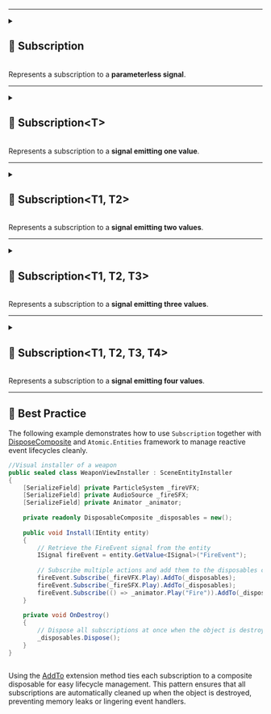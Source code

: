 
---

<details>
  <summary>
    <h2 id="subscription">🧩 Subscription</h2>
    <br> Represents a subscription to a <b>parameterless signal</b>.
  </summary>

<br>

```csharp
public readonly struct Subscription : IDisposable
```

---

### 🏗️ Constructors

#### `Subscription(ISignal, Action)`

```csharp
public Subscription(ISignal signal, Action action)
```

- **Description:** Initializes a new subscription for a parameterless signal.
- **Parameters:**
    - `signal` — The signal source.
    - `action` — The delegate to unsubscribe on disposal.

---

### 🏹 Methods

#### `Dispose()`

```csharp
public void Dispose()
```

- **Description:** Unsubscribes the associated action from the signal source.

---

### 🗂 Example of Usage

```csharp
//Assume we have a instance of ISignal
ISignal signal = ...

//Subscribe on the signal    
Subscription subscription = signal.Subscribe(lambda);

// Later, dispose to unsubscribe
subscription.Dispose();
```

</details>

---

<details>
  <summary>
    <h2 id="subscriptiont">🧩 Subscription&lt;T&gt;</h2>
    <br> Represents a subscription to a <b>signal emitting one value</b>.
  </summary>

<br>

```csharp
public readonly struct Subscription<T> : IDisposable
```

- **Type parameter:** `T` — The type of the emitted value.

---

### 🏗️ Constructors

#### `Subscription(ISignal<T>, Action<T>)`

```csharp
public Subscription(ISignal<T> signal, Action<T> action)
```

- **Description:** Initializes a new subscription for a signal emitting one value.
- **Parameters:**
    - `signal` — The signal source.
    - `action` — The delegate to unsubscribe on disposal.

---

### 🏹 Methods

#### `Dispose()`

```csharp
public void Dispose()
```

- **Description:** Unsubscribes the associated action from the signal source.

---

### 🗂 Example of Usage

```csharp
//Assume we have a instance of ISignal
ISignal<T> signal = ...

//Subscribe on the signal
Subscription<T> subscription = signal.Subscribe<T>(lambda);

// Later, dispose to unsubscribe
subscription.Dispose();
```

</details>

---

<details>
  <summary>
    <h2 id="subscriptiont1-t2">🧩 Subscription&lt;T1, T2&gt;</h2>
    <br> Represents a subscription to a <b>signal emitting two values</b>.
  </summary>

<br>

```csharp
public readonly struct Subscription<T1, T2> : IDisposable
```

- **Type parameters:**
    - `T1` — The type of the first emitted value.
    - `T2` — The type of the second emitted value.

---

### 🏗️ Constructors

#### `Subscription(ISignal<T1, T2>, Action<T1, T2>)`

```csharp
public Subscription(ISignal<T1, T2> signal, Action<T1, T2> action)
```

- **Description:** Initializes a new subscription for a signal emitting two values.
- **Parameters:**
    - `signal` — The signal source.
    - `action` — The delegate to unsubscribe on disposal.

---

### 🏹 Methods

#### `Dispose()`

```csharp
public void Dispose()
```

- **Description:** Unsubscribes the associated action from the signal source.

---

### 🗂 Example of Usage

```csharp
//Assume we have a instance of ISignal
ISignal<T1, T2> signal = ...

//Subscribe on the signal
Subscription<T1, T2> subscription = signal.Subscribe<T1, T2>(lambda);

// Later, dispose to unsubscribe
subscription.Dispose();
```

</details>

---

<details>
  <summary>
    <h2 id="subscriptiont1-t2-t3">🧩 Subscription&lt;T1, T2, T3&gt;</h2>
    <br> Represents a subscription to a <b>signal emitting three values</b>.
  </summary>

<br>

```csharp
public readonly struct Subscription<T1, T2, T3> : IDisposable
```

- **Type parameters:**
    - `T1` — The type of the first emitted value.
    - `T2` — The type of the second emitted value.
    - `T3` — The type of the third emitted value.

---

### 🏗️ Constructors

#### `Subscription(ISignal<T1, T2, T3>, Action<T1, T2, T3>)`

```csharp
public Subscription(ISignal<T1, T2, T3> signal, Action<T1, T2, T3> action)
```

- **Description:** Initializes a new subscription for a signal emitting three values.
- **Parameters:**
    - `signal` — The signal source.
    - `action` — The delegate to unsubscribe on disposal.

---

### 🏹 Methods

#### `Dispose()`

```csharp
public void Dispose()
```

- **Description:** Unsubscribes the associated action from the signal source.

---

### 🗂 Example of Usage

```csharp
//Assume we have a instance of ISignal
ISignal<T1, T2, T3> signal = ...
    
//Subscribe on the signal
Subscription<T1, T2, T3> subscription = signal.Subscribe<T1, T2, T3>(lambda);

// Later, dispose to unsubscribe
subscription.Dispose();
```

</details>

---

<details>
  <summary>
    <h2 id="subscriptiont1-t2-t3-t4">🧩 Subscription&lt;T1, T2, T3, T4&gt;</h2>
    <br> Represents a subscription to a <b>signal emitting four values</b>.
  </summary>

<br>

```csharp
public readonly struct Subscription<T1, T2, T3, T4> : IDisposable
```

- **Type parameters:**
    - `T1` — The type of the first emitted value.
    - `T2` — The type of the second emitted value.
    - `T3` — The type of the third emitted value.
    - `T4` — The type of the fourth emitted value.

---

### 🏗️ Constructors

#### `Subscription(ISignal<T1, T2, T3, T4>, Action<T1, T2, T3, T4>)`

```csharp
public Subscription(ISignal<T1, T2, T3, T4> signal, Action<T1, T2, T3, T4> action)
```

- **Description:** Initializes a new subscription for a signal emitting four values.
- **Parameters:**
    - `signal` — The signal source.
    - `action` — The delegate to unsubscribe on disposal.

---

### 🏹 Methods

#### `Dispose()`

```csharp
public void Dispose()
```

- **Description:** Unsubscribes the associated action from the signal source.

---

### 🗂 Example of Usage

```csharp
//Assume we have a instance of ISignal
ISignal<T1, T2, T3, T4> signal = ...
    
//Subscribe on the signal
Subscription<T1, T2, T3, T4> subscription = signal.Subscribe<T1, T2, T3, T4>(lambda);

// Later, dispose to unsubscribe
subscription.Dispose();
```

</details>

---

## 📌 Best Practice

The following example demonstrates how to use `Subscription` together
with [DisposeComposite](../Utils/DisposableComposite.md) and `Atomic.Entities` framework to manage reactive event
lifecycles cleanly.

```csharp
//Visual installer of a weapon
public sealed class WeaponViewInstaller : SceneEntityInstaller
{
    [SerializeField] private ParticleSystem _fireVFX;
    [SerializeField] private AudioSource _fireSFX;
    [SerializeField] private Animator _animator;
    
    private readonly DisposableComposite _disposables = new();
    
    public void Install(IEntity entity)
    {
        // Retrieve the FireEvent signal from the entity
        ISignal fireEvent = entity.GetValue<ISignal>("FireEvent");
        
        // Subscribe multiple actions and add them to the disposables composite
        fireEvent.Subscribe(_fireVFX.Play).AddTo(_disposables);
        fireEvent.Subscribe(_fireSFX.Play).AddTo(_disposables);
        fireEvent.Subscribe(() => _animator.Play("Fire")).AddTo(_disposables);
    }
    
    private void OnDestroy()
    {
        // Dispose all subscriptions at once when the object is destroyed
        _disposables.Dispose();
    }
}



```

Using the [AddTo](../Utils/Extensions.md#addtoidisposable-disposablecomposite) extension method ties each subscription
to a composite disposable for easy lifecycle management. This pattern ensures that all subscriptions are automatically
cleaned up when the object is destroyed, preventing memory
leaks or lingering event handlers.
